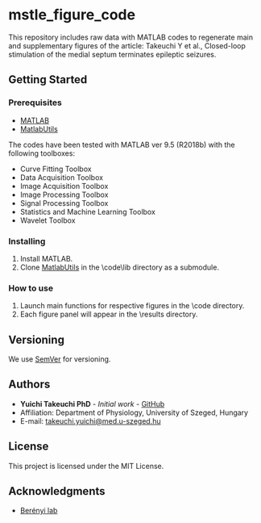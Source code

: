 # mstle_figure_code
This repository includes raw data with MATLAB codes to regenerate main and supplementary figures of the article: Takeuchi Y et al., Closed-loop stimulation of the medial septum terminates epileptic seizures.

## Getting Started

### Prerequisites
- [MATLAB](https://www.mathworks.com/products/matlab.html)
- [MatlabUtils](https://github.com/yuichi-takeuchi/MatlabUtils)

The codes have been tested with MATLAB ver 9.5 (R2018b) with the following toolboxes:
- Curve Fitting Toolbox
- Data Acquisition Toolbox
- Image Acquisition Toolbox
- Image Processing Toolbox
- Signal Processing Toolbox
- Statistics and Machine Learning Toolbox
- Wavelet Toolbox

### Installing
1. Install MATLAB.
2. Clone [MatlabUtils](https://github.com/yuichi-takeuchi/MatlabUtils) in the \code\lib directory as a submodule.

### How to use
1. Launch main functions for respective figures in the \code directory.
2. Each figure panel will appear in the \results directory.

## Versioning
We use [SemVer](http://semver.org/) for versioning.

## Authors
- **Yuichi Takeuchi PhD** - *Initial work* - [GitHub](https://github.com/yuichi-takeuchi)
- Affiliation: Department of Physiology, University of Szeged, Hungary
- E-mail: takeuchi.yuichi@med.u-szeged.hu

## License
This project is licensed under the MIT License.

## Acknowledgments
- [Berényi lab](http://www.berenyilab.com/)
